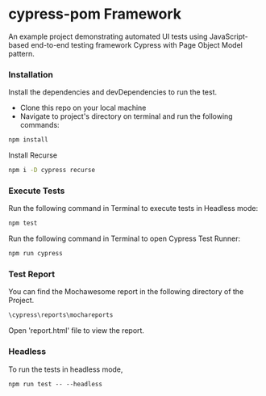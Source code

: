 # cypress-pom Framework

An example project demonstrating automated UI tests using JavaScript-based end-to-end testing framework Cypress with Page Object Model pattern.


### Installation

Install the dependencies and devDependencies to run the test.
- Clone this repo on your local machine
- Navigate to project's directory on terminal and run the following commands:

```sh
npm install
```

Install Recurse
```sh
npm i -D cypress recurse
```

### Execute Tests

Run the following command in Terminal to execute tests in Headless mode:

```sh
npm test
```

Run the following command in Terminal to open Cypress Test Runner:

```sh
npm run cypress
```

### Test Report

You can find the Mochawesome report in the following directory of the Project.

```sh
\cypress\reports\mochareports
```

Open 'report.html' file to view the report.

### Headless

To run the tests in headless mode,
```
npm run test -- --headless
```
